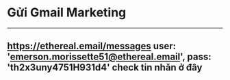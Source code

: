 # Gửi Gmail Marketing
------------------------------------------
https://ethereal.email/messages
 user: 'emerson.morissette51@ethereal.email',
      pass: 'th2x3uny4751H931d4'
check tin nhăn ở đây
-----------------------------------------
